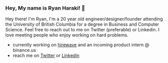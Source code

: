 ### Hey, My name is Ryan Haraki! 👋

Hey there! I'm Ryan, I'm a 20 year old engineer/designer/founder attending the University of British Columbia for a degree in Business and Computer Science. Feel free to reach out to me on Twitter (preferable) or Linkedin. I love meeting people who enjoy working on hard problems.

- currently working on [hirewave](https://hirewave.co) and an incoming product intern @ binance.us
- reach me on [Twitter](https://twitter.com/ryanharaki_) or [Linkedin](https://www.linkedin.com/in/ryanharaki)
